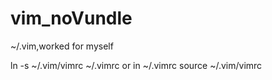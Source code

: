 # vim_noVundle
~/.vim,worked for myself

ln -s ~/.vim/vimrc  ~/.vimrc  or  in ~/.vimrc source ~/.vim/vimrc
